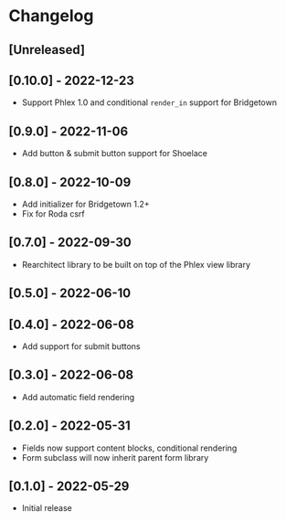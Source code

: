 # Changelog

## [Unreleased]

## [0.10.0] - 2022-12-23

- Support Phlex 1.0 and conditional `render_in` support for Bridgetown

## [0.9.0] - 2022-11-06

- Add button & submit button support for Shoelace

## [0.8.0] - 2022-10-09

- Add initializer for Bridgetown 1.2+
- Fix for Roda csrf

## [0.7.0] - 2022-09-30

- Rearchitect library to be built on top of the Phlex view library

## [0.5.0] - 2022-06-10

## [0.4.0] - 2022-06-08

- Add support for submit buttons

## [0.3.0] - 2022-06-08

- Add automatic field rendering

## [0.2.0] - 2022-05-31

- Fields now support content blocks, conditional rendering
- Form subclass will now inherit parent form library

## [0.1.0] - 2022-05-29

- Initial release
